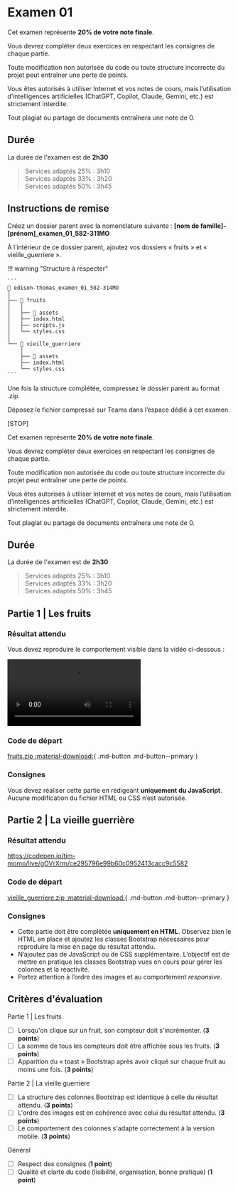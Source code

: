 # Examen 01



Cet examen représente **20% de votre note finale**.

Vous devrez compléter deux exercices en respectant les consignes de chaque partie.

Toute modification non autorisée du code ou toute structure incorrecte du projet peut entraîner une perte de points.

Vous êtes autorisés à utiliser Internet et vos notes de cours, mais l’utilisation d’intelligences artificielles (ChatGPT, Copilot, Claude, Gemini, etc.) est strictement interdite.

Tout plagiat ou partage de documents entraînera une note de 0.

## Durée

La durée de l'examen est de **2h30**

> Services adaptés 25% : 3h10<br>
> Services adaptés 33% : 3h20<br>
> Services adaptés 50% : 3h45

## Instructions de remise

Créez un dossier parent avec la nomenclature suivante : **[nom de famille]-[prénom]_examen_01_582-311MO**

À l’intérieur de ce dossier parent, ajoutez vos dossiers « fruits » et « vieille_guerriere ».

!!! warning "Structure à respecter"

    ```
    📁 edison-thomas_examen_01_582-314MO
    │
    ├── 📁 fruits
    │   │
    │   ├── 📁 assets
    │   ├── index.html
    │   ├── scripts.js
    │   └── styles.css
    │
    └── 📁 vieille_guerriere
        │
        ├── 📁 assets
        ├── index.html
        └── styles.css
    ```

Une fois la structure complétée, compressez le dossier parent au format .zip.

Déposez le fichier compressé sur Teams dans l’espace dédié à cet examen.

[STOP]

Cet examen représente **20% de votre note finale**.

Vous devrez compléter deux exercices en respectant les consignes de chaque partie.

Toute modification non autorisée du code ou toute structure incorrecte du projet peut entraîner une perte de points.

Vous êtes autorisés à utiliser Internet et vos notes de cours, mais l’utilisation d’intelligences artificielles (ChatGPT, Copilot, Claude, Gemini, etc.) est strictement interdite.

Tout plagiat ou partage de documents entraînera une note de 0.

## Durée

La durée de l'examen est de **2h30**

> Services adaptés 25% : 3h10<br>
> Services adaptés 33% : 3h20<br>
> Services adaptés 50% : 3h45

## Partie 1 | Les fruits

### Résultat attendu

Vous devez reproduire le comportement visible dans la vidéo ci-dessous :

![type:video](./assets/videos/fruits.mp4)

### Code de départ

[fruits.zip :material-download:](./examens/examen01/fruits.zip){ .md-button .md-button--primary }
<!-- PM examen_01 -->

### Consignes

Vous devez réaliser cette partie en rédigeant **uniquement du JavaScript**. Aucune modification du fichier HTML ou CSS n’est autorisée.

## Partie 2 | La vieille guerrière

### Résultat attendu

<https://codepen.io/tim-momo/live/gOVrXrm/ce295796e99b60c0952413cacc9c5582>

### Code de départ

[vieille_guerriere.zip :material-download:](./examens/examen01/vieille_guerriere.zip){ .md-button .md-button--primary }
<!-- PM examen_01 -->

### Consignes

* Cette partie doit être complétée **uniquement en HTML**. Observez bien le HTML en place et ajoutez les classes Bootstrap nécessaires pour reproduire la mise en page du résultat attendu.
* N’ajoutez pas de JavaScript ou de CSS supplémentaire. L’objectif est de mettre en pratique les classes Bootstrap vues en cours pour gérer les colonnes et la réactivité.
* Portez attention à l’ordre des images et au comportement *responsive*.

## Critères d'évaluation

Partie 1 | Les fruits

* [ ] Lorsqu'on clique sur un fruit, son compteur doit s'incrémenter. (**3 points**)
* [ ] La somme de tous les compteurs doit être affichée sous les fruits. (**3 points**)
* [ ] Apparition du « toast » Bootstrap après avoir cliqué sur chaque fruit au moins une fois. (**3 points**)

Partie 2 | La vieille guerrière

* [ ] La structure des colonnes Bootstrap est identique à celle du résultat attendu. (**3 points**)
* [ ] L'ordre des images est en cohérence avec celui du résultat attendu. (**3 points**)
* [ ] Le comportement des colonnes s'adapte correctement à la version mobile. (**3 points**)

Général

* [ ] Respect des consignes (**1 point**)
* [ ] Qualité et clarté du code (lisibilité, organisation, bonne pratique) (**1 point**)
